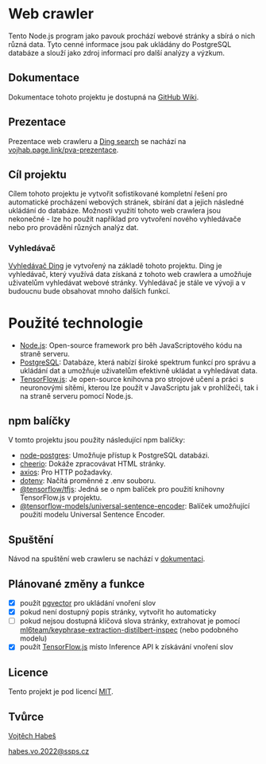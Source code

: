 # Web crawler

Tento Node.js program jako pavouk prochází webové stránky a sbírá o nich různá data. Tyto cenné informace jsou pak ukládány do PostgreSQL databáze a slouží jako zdroj informací pro další analýzy a výzkum.

## Dokumentace

Dokumentace tohoto projektu je dostupná na [GitHub Wiki](https://github.com/vojhab/web-crawler/wiki).

## Prezentace

Prezentace web crawleru a [Ding search](https://github.com/vojhab/ding-search) se nachází na [vojhab.page.link/pva-prezentace](https://vojhab.page.link/pva-prezentace).

## Cíl projektu

Cílem tohoto projektu je vytvořit sofistikované kompletní řešení pro automatické procházení webových stránek, sbírání dat a jejich následné ukládání do databáze. Možnosti využití tohoto web crawlera jsou nekonečné - lze ho použít například pro vytvoření nového vyhledávače nebo pro provádění různých analýz dat.

### Vyhledávač

[Vyhledávač Ding](https://github.com/vojhab/ding-search) je vytvořený na základě tohoto projektu. Ding je vyhledávač, který využívá data získaná z tohoto web crawlera a umožňuje uživatelům vyhledávat webové stránky. Vyhledávač je stále ve vývoji a v budoucnu bude obsahovat mnoho dalších funkcí.

# Použité technologie

- [Node.js](https://nodejs.org): Open-source framework pro běh JavaScriptového kódu na straně serveru.
- [PostgreSQL](https://www.postgresql.org): Databáze, která nabízí široké spektrum funkcí pro správu a ukládání dat a umožňuje uživatelům efektivně ukládat a vyhledávat data.
- [TensorFlow.js](https://www.tensorflow.org/js): Je open-source knihovna pro strojové učení a práci s neuronovými sítěmi, kterou lze použít v JavaScriptu jak v prohlížeči, tak i na straně serveru pomocí Node.js.

## npm balíčky

V tomto projektu jsou použity následující npm balíčky:

- [node-postgres](https://www.npmjs.com/package/pg): Umožňuje přístup k PostgreSQL databázi.
- [cheerio](https://www.npmjs.com/package/cheerio): Dokáže zpracovávat HTML stránky.
- [axios](https://www.npmjs.com/package/axios): Pro HTTP požadavky.
- [dotenv](https://www.npmjs.com/package/dotenv): Načítá proměnné z .env souboru.
- [@tensorflow/tfjs](https://www.npmjs.com/package/@tensorflow/tfjs): Jedná se o npm balíček pro použití knihovny TensorFlow.js v projektu.
- [@tensorflow-models/universal-sentence-encoder](https://www.npmjs.com/package/@tensorflow-models/universal-sentence-encoder): Balíček umožňující použití modelu Universal Sentence Encoder.

## Spuštění

Návod na spuštění web crawleru se nachází v [dokumentaci](https://github.com/vojhab/web-crawler/wiki/Spuštěn%C3%AD).

## Plánované změny a funkce

- [x] použít [pgvector](https://github.com/pgvector/pgvector) pro ukládání vnoření slov
- [x] pokud není dostupný popis stránky, vytvořit ho automaticky
- [ ] pokud nejsou dostupná klíčová slova stránky, extrahovat je pomocí [ml6team/keyphrase-extraction-distilbert-inspec](https://huggingface.co/ml6team/keyphrase-extraction-distilbert-inspec) (nebo podobného modelu)
- [x] použít [TensorFlow.js](https://www.tensorflow.org/js) místo Inference API k získávání vnoření slov

## Licence

Tento projekt je pod licencí [MIT](LICENSE).

## Tvůrce

[Vojtěch Habeš](https://www.github.com/vojhab)

habes.vo.2022@ssps.cz
